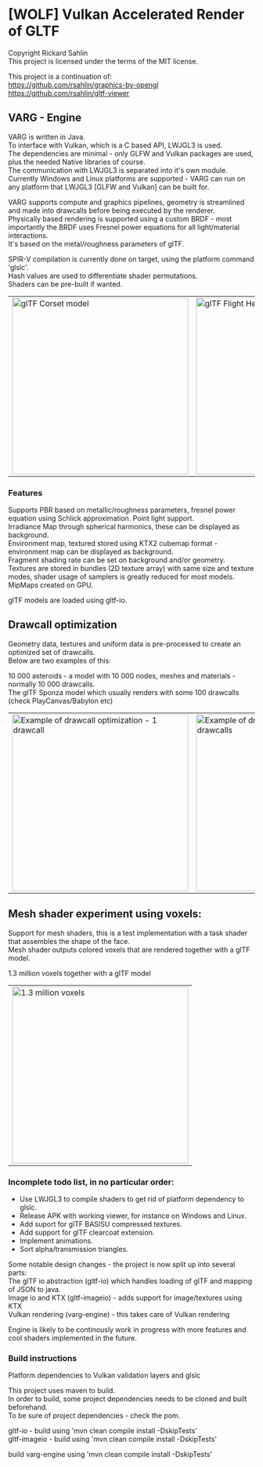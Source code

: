 # [WOLF] Vulkan Accelerated Render of GLTF  
  
Copyright Rickard Sahlin  
This project is licensed under the terms of the MIT license.  
  
This project is a continuation of:  
https://github.com/rsahlin/graphics-by-opengl  
https://github.com/rsahlin/gltf-viewer  
  
  
## VARG - Engine  
  
VARG is written in Java.  
To interface with Vulkan, which is a C based API, LWJGL3 is used.  
The dependencies are minimal - only GLFW and Vulkan packages are used, plus the needed Native libraries of course.  
The communication with LWJGL3 is separated into it's own module.  
Currently Windows and Linux platforms are supported - VARG can run on any platform that LWJGL3 [GLFW and Vulkan] can be built for.  
  
VARG supports compute and graphics pipelines, geometry is streamlined and made into drawcalls before being executed by the renderer.  
Physically based rendering is supported using a custom BRDF - most importantly the BRDF uses Fresnel power equations for all light/material interactions.  
It's based on the metal/roughness parameters of glTF.  
  
SPIR-V compilation is currently done on target, using the platform command 'glslc'.  
Hash values are used to differentiate shader permutations.  
Shaders can be pre-built if wanted.  

<table>
  <tr>
    <td> <img src="https://github.com/rsahlin/varg-engine/assets/3063192/63367478-b1a9-44a9-bd41-d079b6cf5900"  alt="glTF Corset model" width = 360px></td>
    <td> <img src="https://github.com/rsahlin/varg-engine/assets/3063192/48054c8a-2f4b-45b0-8d10-5d9cb43997cc"  alt="glTF Flight Helmet model" width = 360px></td>
    <td> <img src="https://github.com/rsahlin/varg-engine/assets/3063192/b68fcafd-89e2-4207-9a88-1e74174531dd"  alt="glTF Waterbottle model " width = 360px></td>
  </tr>
</table>

### Features  
  
Supports PBR based on metallic/roughness parameters, fresnel power equation using Schlick approximation. Point light support.  
Irradiance Map through spherical harmonics, these can be displayed as background.  
Environment map, textured stored using KTX2 cubemap format - environment map can be displayed as background.  
Fragment shading rate can be set on background and/or geometry.  
Textures are stored in bundles (2D texture array) with same size and texture modes, shader usage of samplers is greatly reduced for most models.  
MipMaps created on GPU.  
  
glTF models are loaded using gltf-io.  
  
## Drawcall optimization  
  
Geometry data, textures and uniform data is pre-processed to create an optimized set of drawcalls.  
Below are two examples of this:  
  
10 000 asteroids - a model with 10 000 nodes, meshes and materials - normally 10 000 drawcalls.    
The glTF Sponza model which usually renders with some 100 drawcalls (check PlayCanvas/Babylon etc)  
    
<table>
  <tr>
    <td> <img src="https://github.com/rsahlin/varg-engine/assets/3063192/3839ca6e-90ad-4306-8abd-a0fe0233cedc"  alt="Example of drawcall optimization - 1 drawcall" height = 360px></td>
    <td> <img src="https://github.com/rsahlin/varg-engine/assets/3063192/6dece0d1-3bdb-4c30-9120-45896140db76"  alt="Example of drawcall optimization - 3 drawcalls" width = 360px></td>
  </tr>
</table>

  
## Mesh shader experiment using voxels:  

Support for mesh shaders, this is a test implementation with a task shader that assembles the shape of the face.  
Mesh shader outputs colored voxels that are rendered together with a glTF model.  
  
1.3 million voxels together with a glTF model  
<table>
  <tr>
    <td> <img src="https://github.com/rsahlin/varg-engine/assets/3063192/7d185e34-49b5-4c89-95e7-b68323a3ece4"  alt="1.3 million voxels" width = 360px></td>
  </tr>
</table>
  
  
### Incomplete todo list, in no particular order:  
  
* Use LWJGL3 to compile shaders to get rid of platform dependency to glslc.  
* Release APK with working viewer, for instance on Windows and Linux.  
* Add suport for glTF BASISU compressed textures.  
* Add support for glTF clearcoat extension.  
* Implement animations.  
* Sort alpha/transmission triangles.
  
  
Some notable design changes - the project is now split up into several parts:  
The glTF io abstraction (gltf-io) which handles loading of glTF and mapping of JSON to java.  
Image io and KTX (gltf-imageio) - adds support for image/textures using KTX  
Vulkan rendering (varg-engine) - this takes care of Vulkan rendering  
  
Engine is likely to be continously work in progress with more features and cool shaders implemented in the future.  
  
### Build instructions  
Platform dependencies to Vulkan validation layers and glslc  
  
This project uses maven to build.  
In order to build, some project dependencies needs to be cloned and built beforehand.  
To be sure of project dependencies - check the pom.  
  
gltf-io - build using 'mvn clean compile install -DskipTests'  
gltf-imageio - build using 'mvn clean compile install -DskipTests'  
  
build varg-engine using 'mvn clean compile install -DskipTests'  
  
  
